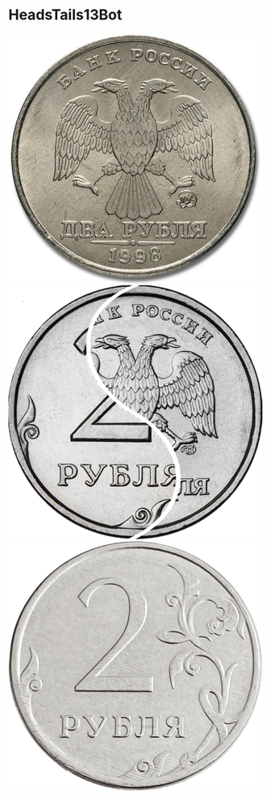 # HeadsTails13Bot

![1](https://github.com/Evgenii199130/HeadsTails13Bot/blob/main/scrin/orel.jpg)
![1](https://github.com/Evgenii199130/HeadsTails13Bot/blob/main/scrin/rebro.png)
![1](https://github.com/Evgenii199130/HeadsTails13Bot/blob/main/scrin/reshka.jpeg)
